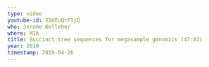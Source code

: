 ```yaml
---
type: video
youtube-id: X1GEuQrF1jQ
who: Jerome Kelleher
where: MIA
title: Succinct tree sequences for megasample genomics (47:03)
year: 2019
timestamp: 2019-04-26
---
```

